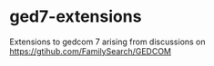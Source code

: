 # ged7-extensions
Extensions to gedcom 7 arising from discussions on https://gtihub.com/FamilySearch/GEDCOM

